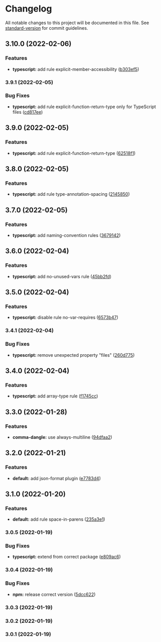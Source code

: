 # Changelog

All notable changes to this project will be documented in this file. See [standard-version](https://github.com/conventional-changelog/standard-version) for commit guidelines.

## 3.10.0 (2022-02-06)


### Features

* **typescript:** add rule explicit-member-accessibility ([b303ef5](https://github.com/doctariDev/eslint-config-doctari/commit/b303ef5c5ec54a9b699c3749d62d0b16e600120d))

### 3.9.1 (2022-02-05)


### Bug Fixes

* **typescript:** add rule explicit-function-return-type only for TypeScript files ([cd817ee](https://github.com/doctariDev/eslint-config-doctari/commit/cd817eed4e897d9e107678faebdf74fb1d2b7a44))

## 3.9.0 (2022-02-05)


### Features

* **typescript:** add rule explicit-function-return-type ([62518f1](https://github.com/doctariDev/eslint-config-doctari/commit/62518f144c1fca7d94ff85fb313424e747068294))

## 3.8.0 (2022-02-05)


### Features

* **typescript:** add rule type-annotation-spacing ([2145850](https://github.com/doctariDev/eslint-config-doctari/commit/2145850f8f0e6953122636b29a0b91805e3b0718))

## 3.7.0 (2022-02-05)


### Features

* **typescript:** add naming-convention rules ([3679142](https://github.com/doctariDev/eslint-config-doctari/commit/3679142a13f1ed1ca4f822a1042ab013ef00a1d3))

## 3.6.0 (2022-02-04)


### Features

* **typescript:** add no-unused-vars rule ([45bb2fd](https://github.com/doctariDev/eslint-config-doctari/commit/45bb2fdb1c6d0557b8f79b38d4335966136c437b))

## 3.5.0 (2022-02-04)


### Features

* **typescript:** disable rule no-var-requires ([6573b47](https://github.com/doctariDev/eslint-config-doctari/commit/6573b472dbfeaf5c74069701241c8ac08ef785f3))

### 3.4.1 (2022-02-04)


### Bug Fixes

* **typescript:** remove unexpected property "files" ([260d775](https://github.com/doctariDev/eslint-config-doctari/commit/260d7759306aa8225d09d0b45dd3eef4823a2b27))

## 3.4.0 (2022-02-04)


### Features

* **typescript:** add array-type rule ([f1745cc](https://github.com/doctariDev/eslint-config-doctari/commit/f1745ccb88c1fe99d17daab4c2224fc35249bd85))

## 3.3.0 (2022-01-28)


### Features

* **comma-dangle:** use always-multiline ([94dfaa2](https://github.com/doctariDev/eslint-config-doctari/commit/94dfaa294838fbb6e0c6c3e811bff9b099969526))

## 3.2.0 (2022-01-21)


### Features

* **default:** add json-format plugin ([e7783d4](https://github.com/doctariDev/eslint-config-doctari/commit/e7783d4bc6075361d0e08c03818b891133a2c33c))

## 3.1.0 (2022-01-20)


### Features

* **default:** add rule space-in-parens ([235a3e1](https://github.com/doctariDev/eslint-config-doctari/commit/235a3e1fb6d3a42e2c600c79fc245e64fcdabe1d))

### 3.0.5 (2022-01-19)


### Bug Fixes

* **typescript:** extend from correct package ([e809ac6](https://github.com/doctariDev/eslint-config-doctari/commit/e809ac65f2d34006d9671139e8e32c6e3dac7f43))

### 3.0.4 (2022-01-19)


### Bug Fixes

* **npm:** release correct version ([5dcc622](https://github.com/doctariDev/eslint-config-doctari/commit/5dcc622f8aaa4cb114e059819bc43f79eb906fc1))

### 3.0.3 (2022-01-19)

### 3.0.2 (2022-01-19)

### 3.0.1 (2022-01-19)
